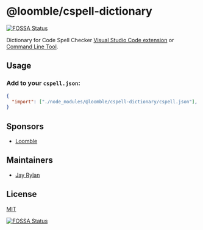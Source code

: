 # @loomble/cspell-dictionary
[![FOSSA Status](https://app.fossa.io/api/projects/git%2Bgithub.com%2Floomble%2Fcspell-dictionary.svg?type=shield)](https://app.fossa.io/projects/git%2Bgithub.com%2Floomble%2Fcspell-dictionary?ref=badge_shield)


Dictionary for Code Spell Checker [Visual Studio Code extension](https://marketplace.visualstudio.com/items?itemName=streetsidesoftware.code-spell-checker) or [Command Line Tool](https://www.npmjs.com/package/cspell).

## Usage

### Add to your `cspell.json`:

```json
{
  "import": ["./node_modules/@loomble/cspell-dictionary/cspell.json"],
}
```

## Sponsors

- [Loomble](https://loomble.com/)

## Maintainers

- [Jay Rylan](https://jayrylan.com/)

## License

[MIT](https://github.com/loomble/cspell-dictionary/blob/master/LICENSE)


[![FOSSA Status](https://app.fossa.io/api/projects/git%2Bgithub.com%2Floomble%2Fcspell-dictionary.svg?type=large)](https://app.fossa.io/projects/git%2Bgithub.com%2Floomble%2Fcspell-dictionary?ref=badge_large)